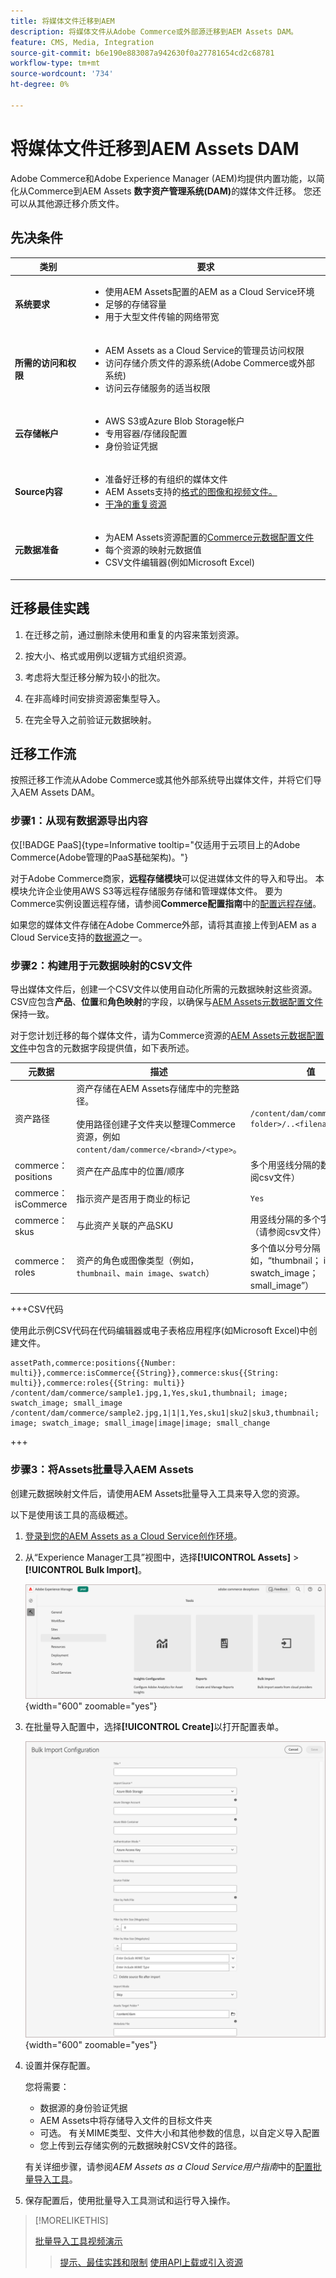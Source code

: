 ```yaml
---
title: 将媒体文件迁移到AEM
description: 将媒体文件从Adobe Commerce或外部源迁移到AEM Assets DAM。
feature: CMS, Media, Integration
source-git-commit: b6e190e883087a942630f0a27781654cd2c68781
workflow-type: tm+mt
source-wordcount: '734'
ht-degree: 0%

---
```



# 将媒体文件迁移到AEM Assets DAM

Adobe Commerce和Adobe Experience Manager (AEM)均提供内置功能，以简化从Commerce到AEM Assets **数字资产管理系统(DAM)**&#x200B;的媒体文件迁移。 您还可以从其他源迁移介质文件。

## 先决条件

| 类别 | 要求 |
|----------|-------------|
| **系统要求** | <ul><li>使用AEM Assets配置的AEM as a Cloud Service环境</li><li>足够的存储容量</li><li>用于大型文件传输的网络带宽</li></ul> |
| **所需的访问和权限** | <ul><li>AEM Assets as a Cloud Service的管理员访问权限</li><li>访问存储介质文件的源系统(Adobe Commerce或外部系统)</li><li>访问云存储服务的适当权限</li></ul> |
| **云存储帐户** | <ul><li>AWS S3或Azure Blob Storage帐户</li><li>专用容器/存储段配置</li><li>身份验证凭据</li></ul> |
| **Source内容** | <ul><li>准备好迁移的有组织的媒体文件</li><li>AEM Assets</a>支持的<a href="https://experienceleague.adobe.com/en/docs/experience-manager-cloud-service/content/assets/file-format-support#image-formats">格式的图像和视频文件。</li><li>干净的重复资源</li></li> |
| **元数据准备** | <ul><li>为AEM Assets资源配置的<a href="https://experienceleague.adobe.com/en/docs/commerce-admin/content-design/aem-asset-management/getting-started/aem-assets-configure-aem">Commerce元数据配置文件</a></li><li>每个资源的映射元数据值</li><li>CSV文件编辑器(例如Microsoft Excel)</li></ul> |

## 迁移最佳实践

1. 在迁移之前，通过删除未使用和重复的内容来策划资源。

1. 按大小、格式或用例以逻辑方式组织资源。

1. 考虑将大型迁移分解为较小的批次。

1. 在非高峰时间安排资源密集型导入。

1. 在完全导入之前验证元数据映射。

## 迁移工作流

按照迁移工作流从Adobe Commerce或其他外部系统导出媒体文件，并将它们导入AEM Assets DAM。

### 步骤1：从现有数据源导出内容

仅[!BADGE PaaS]{type=Informative tooltip="仅适用于云项目上的Adobe Commerce(Adobe管理的PaaS基础架构)。"}

对于Adobe Commerce商家，**远程存储模块**&#x200B;可以促进媒体文件的导入和导出。 本模块允许企业使用AWS S3等远程存储服务存储和管理媒体文件。 要为Commerce实例设置远程存储，请参阅&#x200B;**Commerce配置指南**&#x200B;中的[配置远程存储](https://experienceleague.adobe.com/en/docs/commerce-operations/configuration-guide/storage/remote-storage/remote-storage-aws-s3)。

如果您的媒体文件存储在Adobe Commerce外部，请将其直接上传到AEM as a Cloud Service支持的[数据源](https://experienceleague.adobe.com/en/docs/experience-manager-cloud-service/content/assets/assets-view/bulk-import-assets-view#prerequisites)之一。

### 步骤2：构建用于元数据映射的CSV文件

导出媒体文件后，创建一个CSV文件以使用自动化所需的元数据映射这些资源。 CSV应包含&#x200B;**产品**、**位置**&#x200B;和&#x200B;**角色映射**&#x200B;的字段，以确保与[AEM Assets元数据配置文件](configure-aem.md#configure-a-metadata-profile)保持一致。

对于您计划迁移的每个媒体文件，请为Commerce资源的[AEM Assets元数据配置文件](configure-aem.md)中包含的元数据字段提供值，如下表所述。

| 元数据 | 描述 | 值 |
|-------|-------------|--------|
| 资产路径 | 资产存储在AEM Assets存储库中的完整路径。<br><br>使用路径创建子文件夹以整理Commerce资源，例如`content/dam/commerce/<brand>/<type>`。 | `/content/dam/commerce/<sub-folder>/..<filename>` |
| commerce：positions | 资产在产品库中的位置/顺序 | 多个用竖线分隔的数值（请参阅csv文件） |
| commerce：isCommerce | 指示资产是否用于商业的标记 | `Yes` |
| commerce：skus | 与此资产关联的产品SKU | 用竖线分隔的多个字符串值（请参阅csv文件） |
| commerce：roles | 资产的角色或图像类型（例如，`thumbnail`、`main image`、`swatch`） | 多个值以分号分隔（例如，“thumbnail； image； swatch_image； small_image”） |

+++CSV代码

使用此示例CSV代码在代码编辑器或电子表格应用程序(如Microsoft Excel)中创建文件。

```csv
assetPath,commerce:positions{{Number: multi}},commerce:isCommerce{{String}},commerce:skus{{String: multi}},commerce:roles{{String: multi}}
/content/dam/commerce/sample1.jpg,1,Yes,sku1,thumbnail; image; swatch_image; small_image
/content/dam/commerce/sample2.jpg,1|1|1,Yes,sku1|sku2|sku3,thumbnail; image; swatch_image; small_image|image|image; small_change
```

+++

### 步骤3：将Assets批量导入AEM Assets

创建元数据映射文件后，请使用AEM Assets批量导入工具来导入您的资源。

以下是使用该工具的高级概述。

1. [登录到您的AEM Assets as a Cloud Service创作环境](https://experienceleague.adobe.com/en/docs/experience-manager-cloud-service/content/onboarding/journey/aem-users#login-aem)。

1. 从“Experience Manager工具”视图中，选择&#x200B;**[!UICONTROL Assets]** > **[!UICONTROL Bulk Import]**。

   ![AEM Assets创作](../assets/aem-assets-bulk-import-selection.png){width="600" zoomable="yes"}

1. 在批量导入配置中，选择&#x200B;**[!UICONTROL Create]**&#x200B;以打开配置表单。

   ![AEM Assets创作](../assets/aem-assets-bulk-import-configuration.png){width="600" zoomable="yes"}

1. 设置并保存配置。

   您将需要：

   * 数据源的身份验证凭据
   * AEM Assets中将存储导入文件的目标文件夹
   * 可选。 有关MIME类型、文件大小和其他参数的信息，以自定义导入配置
   * 您上传到云存储实例的元数据映射CSV文件的路径。

   有关详细步骤，请参阅&#x200B;*AEM Assets as a Cloud Service用户指南*&#x200B;中的[配置批量导入工具](https://experienceleague.adobe.com/en/docs/experience-manager-cloud-service/content/assets/manage/add-assets#configure-bulk-ingestor-tool)。

1. 保存配置后，使用批量导入工具测试和运行导入操作。

>[!MORELIKETHIS]
>
> [批量导入工具视频演示](https://experienceleague.adobe.com/en/docs/experience-manager-cloud-service/content/assets/manage/add-assets#asset-bulk-ingestor)
> > [提示、最佳实践和限制](https://experienceleague.adobe.com/en/docs/experience-manager-cloud-service/content/assets/manage/add-assets#tips-limitations)
> > [使用API上载或引入资源](https://experienceleague.adobe.com/en/docs/experience-manager-cloud-service/content/assets/admin/developer-reference-material-apis#asset-upload)
